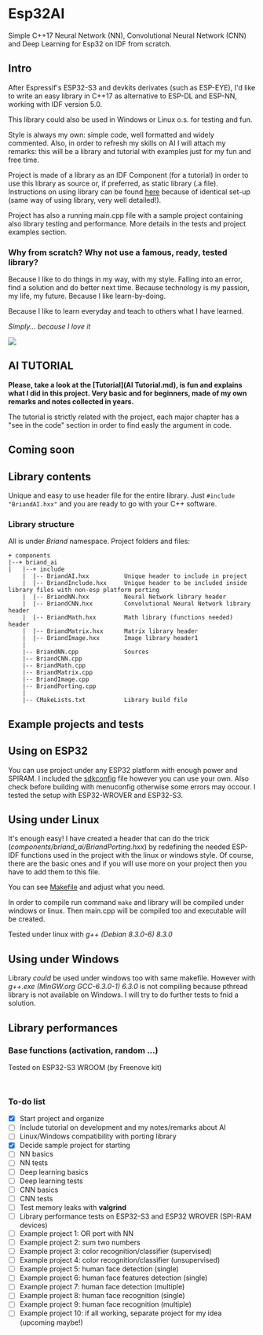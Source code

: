 # Esp32AI

Simple C++17 Neural Network (NN), Convolutional Neural Network (CNN) and Deep Learning for Esp32 on IDF from scratch.

## Intro

After Espressif's ESP32-S3 and devkits derivates (such as ESP-EYE), I'd like to write an easy library in C++17 as alternative to ESP-DL and ESP-NN, working with IDF version 5.0. 

This library could also be used in Windows or Linux o.s. for testing and fun.

Style is always my own: simple code, well formatted and widely commented. Also, in order to refresh my skills on AI I will attach my remarks: this will be a library and tutorial with examples just for my fun and free time.

Project is made of a library as an IDF Component (for a tutorial) in order to use this library as source or, if preferred, as static library (.a file). Instructions on using library can be found [here](https://github.com/briand-hub/LibEsp32IDF/blob/main/README.md#use-as-source-easier) because of identical set-up (same way of using library, very well detailed!).

Project has also a running main.cpp file with a sample project containing also library testing and performance. More details in the tests and project examples section.

### Why from scratch? Why not use a famous, ready, tested library?

Because I like to do things in my way, with my style. Falling into an error, find a solution and do better next time. Because technology is my passion, my life, my future. Because I like learn-by-doing.

Because I like to learn everyday and teach to others what I have learned.

*Simply... because I love it*

<a href="https://www.buymeacoffee.com/briandhub"><img src="https://img.buymeacoffee.com/button-api/?text=Buy me a coffee&emoji=&slug=briandhub&button_colour=FFDD00&font_colour=000000&font_family=Cookie&outline_colour=000000&coffee_colour=ffffff" /></a>

## AI TUTORIAL

**Please, take a look at the [Tutorial](AI Tutorial.md), is fun and explains what I did in this project. Very basic and for beginners, made of my own remarks and notes collected in years.**

The tutorial is strictly related with the project, each major chapter has a "see in the code" section in order to find easly the argument in code.

## Coming soon



## Library contents

Unique and easy to use header file for the entire library. Just  ``#include "BriandAI.hxx"`` and you are ready to go with your C++ software.

### Library structure

All is under *Briand* namespace. Project folders and files:

```
+ components
|--+ briand_ai
|   |--+ include
    |  |-- BriandAI.hxx          Unique header to include in project
    |  |-- BriandInclude.hxx     Unique header to be included inside library files with non-esp platform porting 
    |  |-- BriandNN.hxx          Neural Network library header
    |  |-- BriandCNN.hxx         Convolutional Neural Network library header
    |  |-- BriandMath.hxx        Math library (functions needed) header
    |  |-- BriandMatrix.hxx      Matrix library header
    |  |-- BriandImage.hxx       Image library header1
    |
    |-- BriandNN.cpp             Sources
    |-- BriandCNN.cpp
    |-- BriandMath.cpp
    |-- BriandMatrix.cpp
    |-- BriandImage.cpp
    |-- BriandPorting.cpp
    |
    |-- CMakeLists.txt           Library build file
```

## Example projects and tests

## Using on ESP32

You can use project under any ESP32 platform with enough power and SPIRAM. I included the [sdkconfig](sdkconfig) file however you can use your own. Also check before building with menuconfig otherwise some errors may occour. I tested the setup with ESP32-WROVER and ESP32-S3.

## Using under Linux

It's enough easy! I have created a header that can do the trick (*components/briand_ai/BriandPorting.hxx*) by redefining the needed ESP-IDF functions used in the project with the linux or windows style. Of course, there are the basic ones and if you will use more on your project then you have to add them to this file.

You can see [Makefile](/platform_porting/Makefile) and adjust what you need.

In order to compile run command ``make`` and library will be compiled under windows or linux. Then main.cpp will be compiled too and executable will be created.

Tested under linux with *g++ (Debian 8.3.0-6) 8.3.0* 

## Using under Windows

Library *could* be used under windows too with same makefile. However with *g++.exe (MinGW.org GCC-6.3.0-1) 6.3.0* is not compiling because pthread library is not available on Windows. I will try to do further tests to fnid a solution.

## Library performances

### Base functions (activation, random ...)

Tested on ESP32-S3 WROOM (by Freenove kit)

```


```

### To-do list

 - [x] Start project and organize
 - [ ] Include tutorial on development and my notes/remarks about AI
 - [ ] Linux/Windows compatibility with porting library
 - [x] Decide sample project for starting
 - [ ] NN basics
 - [ ] NN tests 
 - [ ] Deep learning basics
 - [ ] Deep learning tests
 - [ ] CNN basics
 - [ ] CNN tests
 - [ ] Test memory leaks with **valgrind**
 - [ ] Library performance tests on ESP32-S3 and ESP32 WROVER (SPI-RAM devices)
 - [ ] Example project 1: OR port with NN
 - [ ] Example project 2: sum two numbers
 - [ ] Example project 3: color recognition/classifier (supervised)
 - [ ] Example project 4: color recognition/classifier (unsupervised)
 - [ ] Example project 5: human face detection (single)
 - [ ] Example project 6: human face features detection (single)
 - [ ] Example project 7: human face detection (multiple)
 - [ ] Example project 8: human face recognition (single)
 - [ ] Example project 9: human face recognition (multiple)
 - [ ] Example project 10: if all working, separate project for my idea (upcoming maybe!)
